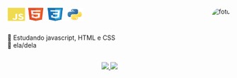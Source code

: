 <div style="display: inline_block"><br>
  <img align="center" alt="Js" height="30" width="40" src="https://raw.githubusercontent.com/devicons/devicon/master/icons/javascript/javascript-plain.svg">
  <img align="center" alt="HTML" height="30" width="40" src="https://raw.githubusercontent.com/devicons/devicon/master/icons/html5/html5-original.svg">
  <img align="center" alt="CSS" height="30" width="40" src="https://raw.githubusercontent.com/devicons/devicon/master/icons/css3/css3-original.svg">
  <img align="center" alt="Python" height="30" width="40" src="https://raw.githubusercontent.com/devicons/devicon/master/icons/python/python-original.svg">
  <img align="right" alt="foto" height="150" style="border-radius:50px;" src="https://pbs.twimg.com/profile_images/1531844401584029697/oLnCfiZO_400x400.jpg">
</div>
  
  ##

🌸 Estudando javascript, HTML e CSS
<br>
🌸 ela/dela
  
 ##
  
<div align="center">
  <a href="https://github.com/amadnamartins">
  <img height="130em" src="https://github-readme-stats.vercel.app/api?username=amadnamartins&show_icons=true&theme=dracula&include_all_commits=true&count_private=true&bg_color=FFFFFF&text_color=343a40&icon_color=FF9999&border_color=FF9999"/>
  <img height="130em" src="https://github-readme-stats.vercel.app/api/top-langs/?username=amadnamartins&layout=compact&langs_count=7&theme=dracula&include_all_commits=true&count_private=true&bg_color=FFFFFF&text_color=343a40&icon_color=FF9999&border_color=FF9999"/>
</div>

